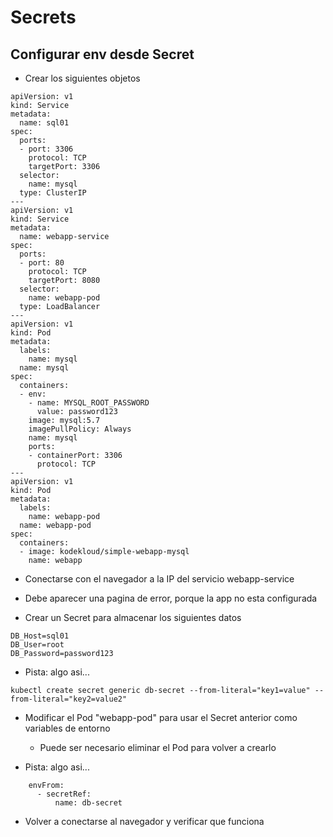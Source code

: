 # Secrets

## Configurar env desde Secret

  * Crear los siguientes objetos

```
apiVersion: v1
kind: Service
metadata:
  name: sql01
spec:
  ports:
  - port: 3306
    protocol: TCP
    targetPort: 3306
  selector:
    name: mysql
  type: ClusterIP
---
apiVersion: v1
kind: Service
metadata:
  name: webapp-service
spec:
  ports:
  - port: 80
    protocol: TCP
    targetPort: 8080
  selector:
    name: webapp-pod
  type: LoadBalancer
---
apiVersion: v1
kind: Pod
metadata:
  labels:
    name: mysql
  name: mysql
spec:
  containers:
  - env:
    - name: MYSQL_ROOT_PASSWORD
      value: password123
    image: mysql:5.7
    imagePullPolicy: Always
    name: mysql
    ports:
    - containerPort: 3306
      protocol: TCP
---
apiVersion: v1
kind: Pod
metadata:
  labels:
    name: webapp-pod
  name: webapp-pod
spec:
  containers:
  - image: kodekloud/simple-webapp-mysql
    name: webapp
```

  * Conectarse con el navegador a la IP del servicio webapp-service
  * Debe aparecer una pagina de error, porque la app no esta configurada

  * Crear un Secret para almacenar los siguientes datos

```
DB_Host=sql01
DB_User=root
DB_Password=password123
```

  * Pista: algo asi...

```
kubectl create secret generic db-secret --from-literal="key1=value" --from-literal="key2=value2"
```

  * Modificar el Pod "webapp-pod" para usar el Secret anterior como variables de entorno
    * Puede ser necesario eliminar el Pod para volver a crearlo

  * Pista: algo asi...

```
    envFrom:
      - secretRef:
          name: db-secret
```

  * Volver a conectarse al navegador y verificar que funciona 

